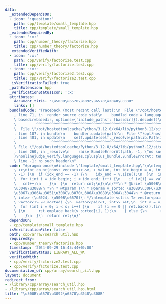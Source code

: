 ```yaml
---
data:
  _extendedDependsOn:
  - icon: ':question:'
    path: cpp/template/small_template.hpp
    title: cpp/template/small_template.hpp
  _extendedRequiredBy:
  - icon: ':x:'
    path: cpp/number_theory/factorize.hpp
    title: cpp/number_theory/factorize.hpp
  _extendedVerifiedWith:
  - icon: ':x:'
    path: cpp/verify/factorize.test.cpp
    title: cpp/verify/factorize.test.cpp
  - icon: ':x:'
    path: cpp/verify/factorize2.test.cpp
    title: cpp/verify/factorize2.test.cpp
  _isVerificationFailed: true
  _pathExtension: hpp
  _verificationStatusIcon: ':x:'
  attributes:
    document_title: "\u500B\u6570\u3092\u6570\u3048\u308B"
    links: []
  bundledCode: "Traceback (most recent call last):\n  File \"/opt/hostedtoolcache/Python/3.12.0/x64/lib/python3.12/site-packages/onlinejudge_verify/documentation/build.py\"\
    , line 71, in _render_source_code_stat\n    bundled_code = language.bundle(stat.path,\
    \ basedir=basedir, options={'include_paths': [basedir]}).decode()\n          \
    \         ^^^^^^^^^^^^^^^^^^^^^^^^^^^^^^^^^^^^^^^^^^^^^^^^^^^^^^^^^^^^^^^^^^^^^^^^^^^^^^^^^\n\
    \  File \"/opt/hostedtoolcache/Python/3.12.0/x64/lib/python3.12/site-packages/onlinejudge_verify/languages/cplusplus.py\"\
    , line 187, in bundle\n    bundler.update(path)\n  File \"/opt/hostedtoolcache/Python/3.12.0/x64/lib/python3.12/site-packages/onlinejudge_verify/languages/cplusplus_bundle.py\"\
    , line 401, in update\n    self.update(self._resolve(pathlib.Path(included), included_from=path))\n\
    \                ^^^^^^^^^^^^^^^^^^^^^^^^^^^^^^^^^^^^^^^^^^^^^^^^^^^^^^^^^\n \
    \ File \"/opt/hostedtoolcache/Python/3.12.0/x64/lib/python3.12/site-packages/onlinejudge_verify/languages/cplusplus_bundle.py\"\
    , line 260, in _resolve\n    raise BundleErrorAt(path, -1, \"no such header\"\
    )\nonlinejudge_verify.languages.cplusplus_bundle.BundleErrorAt: template/small_template.hpp:\
    \ line -1: no such header\n"
  code: "#pragma once\n#include \"template/small_template.hpp\"\n\ntemplate <class\
    \ T>\nint count(const vector<T> &v, T value, int idx_begin = 0, int idx_end =\
    \ -1) {\n  if (idx_end == -1) {\n    idx_end = v.size();\n  }\n  int cnt = 0;\n\
    \  for (int i = idx_begin; i < idx_end; i++) {\n    if (v[i] == value) {\n   \
    \   cnt++;\n    }\n  }\n  return cnt;\n}\n\n/**\n * @brief \u500B\u6570\u3092\u6570\
    \u3048\u308B\n *\n * @tparam T\n * @param v_sorted \u30BD\u30FC\u30C8\u6E08\u307F\
    \u3067\u306A\u3051\u308C\u3070\u306A\u3089\u306A\u3044\n * @return vector<pair<T,\
    \ int>> (\u5024, \u500B\u6570)\n */\ntemplate <class T> vector<pair<T, int>> counts(const\
    \ vector<T> &v_sorted) {\n  vector<pair<T, int>> ret;\n  int s = v_sorted.size();\n\
    \  for (int i = 0; i < s; i++) {\n    if (i == 0 || ret.back().first != v_sorted[i])\
    \ {\n      ret.emplace_back(v_sorted[i], 1);\n    } else {\n      ret.back().second++;\n\
    \    }\n  }\n  return ret;\n}"
  dependsOn:
  - cpp/template/small_template.hpp
  isVerificationFile: false
  path: cpp/array/search_util.hpp
  requiredBy:
  - cpp/number_theory/factorize.hpp
  timestamp: '2024-09-29 16:45:44+09:00'
  verificationStatus: LIBRARY_ALL_WA
  verifiedWith:
  - cpp/verify/factorize2.test.cpp
  - cpp/verify/factorize.test.cpp
documentation_of: cpp/array/search_util.hpp
layout: document
redirect_from:
- /library/cpp/array/search_util.hpp
- /library/cpp/array/search_util.hpp.html
title: "\u500B\u6570\u3092\u6570\u3048\u308B"
---
```

